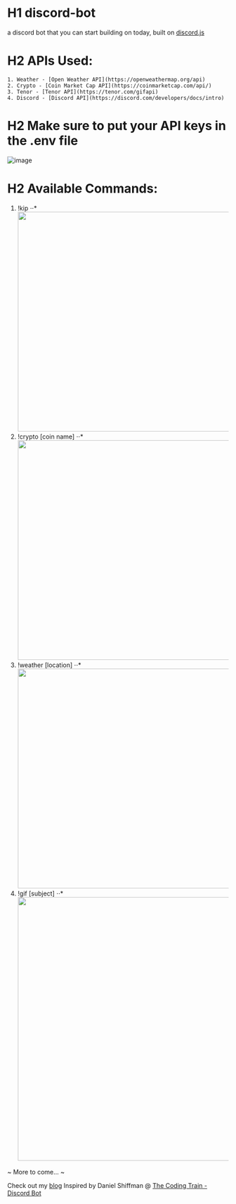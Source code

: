 # H1 discord-bot

a discord bot that you can start building on today, built on [discord.js](https://discord.js.org/#/)

# H2 APIs Used:

    1. Weather - [Open Weather API](https://openweathermap.org/api)
    2. Crypto - [Coin Market Cap API](https://coinmarketcap.com/api/)
    3. Tenor - [Tenor API](https://tenor.com/gifapi)
    4. Discord - [Discord API](https://discord.com/developers/docs/intro)

# H2 Make sure to put your API keys in the .env file

![image](https://user-images.githubusercontent.com/67345874/115808784-f08cc780-a3b8-11eb-9674-f367587d79c7.png)

# H2 Available Commands:

1. !kip
⋅⋅*<img src="https://i.gyazo.com/3d3fd4c7b96bf11315ee504fb0a5dd0f.gif" width="500">
3. !crypto [coin name]
⋅⋅*<img src="https://i.gyazo.com/ca0cba5e5e45296b925f070482876f50.gif" width="500">
4. !weather [location]
⋅⋅*<img src="https://i.gyazo.com/c2ebc1381efe15cdcd215003c850af86.gif" width="500">
5. !gif [subject]
⋅⋅*<img src="https://i.gyazo.com/919103671e126a7da0907d14cf62c7ae.gif" width="600">

~ More to come... ~


Check out my [blog](https://www.ronald-luo.com/)
Inspired by Daniel Shiffman @ [The Coding Train - Discord Bot](https://thecodingtrain.com/learning/bots/discord/)
